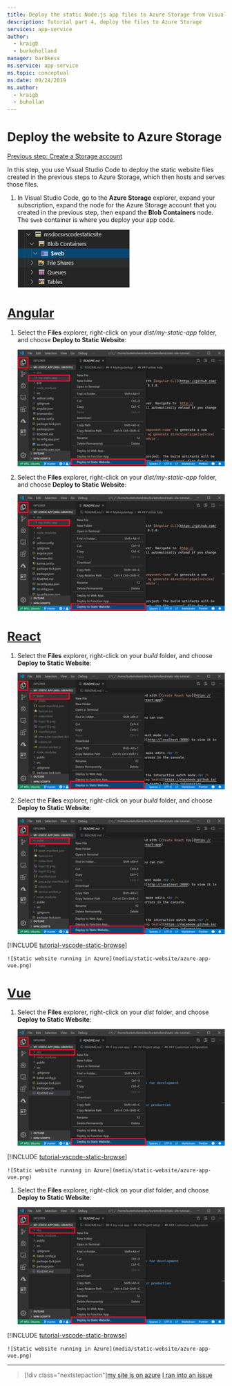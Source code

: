 ```yaml
---
title: Deploy the static Node.js app files to Azure Storage from Visual Studio Code
description: Tutorial part 4, deploy the files to Azure Storage
services: app-service
author:
  - kraigb
  - burkeholland
manager: barbkess
ms.service: app-service
ms.topic: conceptual
ms.date: 09/24/2019
ms.author:
  - kraigb
  - buhollan
---
```


# Deploy the website to Azure Storage

[Previous step: Create a Storage account](tutorial-vscode-static-website-node-03.md)

In this step, you use Visual Studio Code to deploy the static website files created in the previous steps to Azure Storage, which then hosts and serves those files.

1. In Visual Studio Code, go to the **Azure Storage** explorer, expand your subscription, expand the node for the Azure Storage account that you created in the previous step, then expand the **Blob Containers** node. The `$web` container is where you deploy your app code.

   ![Azure Storage nodes in the Azure Storage explorer](media/static-website/storage-nodes.png)

# [Angular](#tab/angular)

1. Select the **Files** explorer, right-click on your _dist/my-static-app_ folder, and choose **Deploy to Static Website**:

   ![Deploy to Static Website command](media/static-website/deploy-build-angular.png)

1. Select the **Files** explorer, right-click on your _dist/my-static-app_ folder, and choose **Deploy to Static Website**:

   ![Deploy to Static Website command](media/static-website/deploy-build-angular.png)

# [React](#tab/react)

1. Select the **Files** explorer, right-click on your _build_ folder, and choose **Deploy to Static Website**:

   ![Deploy to Static Website command](media/static-website/deploy-build-react.png)

1. Select the **Files** explorer, right-click on your _build_ folder, and choose **Deploy to Static Website**:

   ![Deploy to Static Website command](media/static-website/deploy-build-react.png)

[!INCLUDE [tutorial-vscode-static-browse](includes/tutorial-vscode-static-browse.md)]

    ![Static website running in Azure](media/static-website/azure-app-vue.png)

# [Vue](#tab/vue)

1. Select the **Files** explorer, right-click on your _dist_ folder, and choose **Deploy to Static Website**:

   ![Deploy to Static Website command](media/static-website/deploy-build-vue.png)

[!INCLUDE [tutorial-vscode-static-browse](includes/tutorial-vscode-static-browse.md)]

    ![Static website running in Azure](media/static-website/azure-app-vue.png)

1. Select the **Files** explorer, right-click on your _dist_ folder, and choose **Deploy to Static Website**:

   ![Deploy to Static Website command](media/static-website/deploy-build-vue.png)

[!INCLUDE [tutorial-vscode-static-browse](includes/tutorial-vscode-static-browse.md)]

    ![Static website running in Azure](media/static-website/azure-app-vue.png)

---

> [!div class="nextstepaction"][my site is on azure](tutorial-vscode-static-website-node-05.md) [I ran into an issue](https://www.research.net/r/PWZWZ52?tutorial=node-deployment-staticwebsite&step=create-storage)
